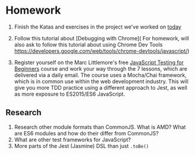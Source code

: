 # Homework

1. Finish the Katas and exercises in the project we've worked on [today](https://github.com/CodeYourFuture/js-exercises-tdd)

2. Follow this tutorial about [Debugging with Chrome](
For homework, will also ask to follow this tutorial about using Chrome Dev Tools 
https://developers.google.com/web/tools/chrome-devtools/javascript/)

3. Register yourself on the Marc Littlemore's free [JavaScript Testing for Beginners](https://www.marclittlemore.com/courses/javascript-testing-beginners-course/?signup=cyf-course) course and work your way through the 7 lessons, which are delivered via a daily email. The course uses a Mocha/Chai framework, which is in common use within the web development industry. This will give you more TDD practice using a different approach to Jest, as well as more exposure to ES2015/ES6 JavaScript.

## Research

1. Research other module formats than CommonJS. What is AMD? What are ES6
modules and how do their differ from CommonJS?
1. What are other test frameworks for JavaScript?
1. More parts of the Jest (Jasmine) DSL than just `.toBe()`
